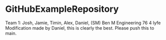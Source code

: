 # GitHubExampleRepository
Team 1: Josh, Jamie, Timin, Alex, Daniel, (SM) Ben M
Engineering 76 4 lyfe
Modification made by Daniel, this is clearly the best. Please push this to main.

